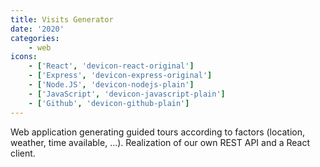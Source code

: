 ```yaml
---
title: Visits Generator
date: '2020'
categories:
    - web
icons:
    - ['React', 'devicon-react-original']
    - ['Express', 'devicon-express-original']
    - ['Node.JS', 'devicon-nodejs-plain']
    - ['JavaScript', 'devicon-javascript-plain']
    - ['Github', 'devicon-github-plain']
---
```


Web application generating guided tours according to factors (location, weather, time available, ...). Realization of our own REST API and a React client.
